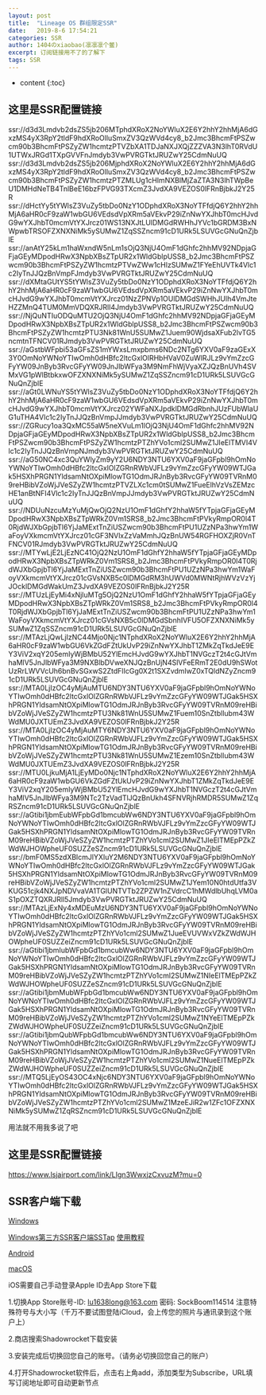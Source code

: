 ```yaml
---
layout: post
title:  "Lineage OS 群组限定SSR"
date:   2019-8-6 17:54:21
categories: SSR
author: 1404のxiaobao(凛凛凛个鳖)
excerpt: 订阅链接用不了的了解下
tags: SSR
---
```


* content
{:toc}

## 这里是SSR配置链接

ssr://d3d3Lmdvb2dsZS5jb206MTphdXRoX2NoYWluX2E6Y2hhY2hhMjA6dGxzMS4yX3RpY2tldF9hdXRoOlluSmxZV3QzWVd4cy8_b2Jmc3BhcmFtPSZwcm90b3BhcmFtPSZyZW1hcmtzPTVZbXA1TDJaNXJXQjZZZVA3N3lhT0RVdU1UTWxJRGd1TXpGVVFnJmdyb3VwPVRGTktJRUZwY25CdmNuUQ
ssr://d3d3Lmdvb2dsZS5jb206MjphdXRoX2NoYWluX2E6Y2hhY2hhMjA6dGxzMS4yX3RpY2tldF9hdXRoOlluSmxZV3QzWVd4cy8_b2Jmc3BhcmFtPSZwcm90b3BhcmFtPSZyZW1hcmtzPTZMLUg1cHlmNXBlMjZaZTA3N3lhTWpBeU1DMHdNeTB4TnlBeE16bzFPVG93TXcmZ3JvdXA9VEZOS0lFRnBjbkJ2Y25R
ssr://dHctYy5tYWlsZ3VuZy5tbDo0NzY1ODphdXRoX3NoYTFfdjQ6Y2hhY2hhMjA6aHR0cF9zaW1wbGU6VEdsdVpXRm5aVEkvP29iZnNwYXJhbT0mcHJvdG9wYXJhbT0mcmVtYXJrcz01WS13NXJtLUlDMGdRWHhJYVc1bGRDM3BxNWpwbTRSOFZXNXNiMk5ySUMwZ1ZqSSZncm91cD1URk5LSUVGcGNuQnZjblE
ssr://anAtY25kLm1haWxndW5nLm1sOjQ3NjU4OmF1dGhfc2hhMV92NDpjaGFjaGEyMDpodHRwX3NpbXBsZTpUR2x1WldGblpUSS8_b2Jmc3BhcmFtPSZwcm90b3BhcmFtPSZyZW1hcmtzPTVwZWw1cHlzSUMwZ1FYeEhUVTk4Vlc1c2IyTnJJQzBnVmpFJmdyb3VwPVRGTktJRUZwY25CdmNuUQ
ssr://dXMtaGUtYS5tYWlsZ3VuZy5tbDo0NzY1ODphdXRoX3NoYTFfdjQ6Y2hhY2hhMjA6aHR0cF9zaW1wbGU6VEdsdVpXRm5aVEkvP29iZnNwYXJhbT0mcHJvdG9wYXJhbT0mcmVtYXJrcz01NzZPNVp1OUlDMGdSWHhJUlh4VmJteHZZMnQ4TUM0MmVDQXRJRll4Jmdyb3VwPVRGTktJRUZwY25CdmNuUQ
ssr://NjQuNTIuODQuMTU2OjQ3NjU4OmF1dGhfc2hhMV92NDpjaGFjaGEyMDpodHRwX3NpbXBsZTpUR2x1WldGblpUSS8_b2Jmc3BhcmFtPSZwcm90b3BhcmFtPSZyZW1hcmtzPTU3Nk81WnU5SUMwZ1Juem90WjdsaXFub2lvTG5ncmtnTFNCV01RJmdyb3VwPVRGTktJRUZwY25CdmNuUQ
ssr://aGstbWFpbi53aGFsZS1mYWxsLmxpbms6NDc2NTg6YXV0aF9zaGExX3Y0OmNoYWNoYTIwOmh0dHBfc2ltcGxlOlRHbHVaV0ZuWlRJLz9vYmZzcGFyYW09JnByb3RvcGFyYW09JnJlbWFya3M9NmFhWjVyaXZJQzBnUVh4SVMxVG1pWlBtbkxwOFZXNXNiMk5ySUMwZ1ZqSSZncm91cD1URk5LSUVGcGNuQnZjblE
ssr://aGt0LWNuYS5tYWlsZ3VuZy5tbDo0NzY1ODphdXRoX3NoYTFfdjQ6Y2hhY2hhMjA6aHR0cF9zaW1wbGU6VEdsdVpXRm5aVEkvP29iZnNwYXJhbT0mcHJvdG9wYXJhbT0mcmVtYXJrcz02YWFaNXJpdklDMGdRbnhJUzFUbWlaUG1uTHA4Vlc1c2IyTnJJQzBnVmpJJmdyb3VwPVRGTktJRUZwY25CdmNuUQ
ssr://ZGRucy1oa3QxMC55aW5neXVuLm1lOjQ3NjU4OmF1dGhfc2hhMV92NDpjaGFjaGEyMDpodHRwX3NpbXBsZTpUR2x1WldGblpUSS8_b2Jmc3BhcmFtPSZwcm90b3BhcmFtPSZyZW1hcmtzPTZhYVo1cml2SUMwZ1JIeElTMVI4Vlc1c2IyTnJJQzBnVmpNJmdyb3VwPVRGTktJRUZwY25CdmNuUQ
ssr://aG50NC4xc3QuYWlyZm9yY2U6NDY3NTU6YXV0aF9jaGFpbl9hOmNoYWNoYTIwOmh0dHBfc2ltcGxlOlZGRnRWbVJFLz9vYmZzcGFyYW09WTJGak5HSXhPRGN1YldsamNtOXpiMlowTG1OdmJRJnByb3RvcGFyYW09TVRnM09reHBibVZoWjJVeSZyZW1hcmtzPTVZLXc1cm0tSUMwZ1FueElhVzVsZEMzcHE1anBtNFI4Vlc1c2IyTnJJQzBnVmpJJmdyb3VwPVRGTktJRUZwY25CdmNuUQ
ssr://NDUuNzcuMzYuMjQwOjQ2NzU1OmF1dGhfY2hhaW5fYTpjaGFjaGEyMDpodHRwX3NpbXBsZTpWRkZ0Vm1SRS8_b2Jmc3BhcmFtPVkyRmpOR0l4T0RjdWJXbGpjbTl6YjJaMExtTnZiUSZwcm90b3BhcmFtPU1UZzNPa3hwYm1WaFoyVXkmcmVtYXJrcz01cGF3NVlxZzVaMmhJQzBnUW54RGFHOXZjR0VnTFNCV01RJmdyb3VwPVRGTktJRUZwY25CdmNuUQ
ssr://MTYwLjE2LjEzNC41OjQ2NzU1OmF1dGhfY2hhaW5fYTpjaGFjaGEyMDpodHRwX3NpbXBsZTpWRkZ0Vm1SRS8_b2Jmc3BhcmFtPVkyRmpOR0l4T0RjdWJXbGpjbTl6YjJaMExtTnZiUSZwcm90b3BhcmFtPU1UZzNPa3hwYm1WaFoyVXkmcmVtYXJrcz01cGVsNXB5c0lDMGdRM3hUWVd0MWNtRjhWVzVzYjJOcklDMGdWakUmZ3JvdXA9VEZOS0lFRnBjbkJ2Y25R
ssr://MTUzLjEyMi4xNjIuMTg5OjQ2NzU1OmF1dGhfY2hhaW5fYTpjaGFjaGEyMDpodHRwX3NpbXBsZTpWRkZ0Vm1SRS8_b2Jmc3BhcmFtPVkyRmpOR0l4T0RjdWJXbGpjbTl6YjJaMExtTnZiUSZwcm90b3BhcmFtPU1UZzNPa3hwYm1WaFoyVXkmcmVtYXJrcz01cGVsNXB5c0lDMGdSbnhIVFU5OFZXNXNiMk5ySUMwZ1ZqSSZncm91cD1URk5LSUVGcGNuQnZjblE
ssr://MTAzLjQwLjIzNC44Mjo0Njc1NTphdXRoX2NoYWluX2E6Y2hhY2hhMjA6aHR0cF9zaW1wbGU6VkZGdFZtUkUvP29iZnNwYXJhbT1ZMkZqTkdJeE9EY3ViV2xqY205emIyWjBMbU52YlEmcHJvdG9wYXJhbT1NVGczT2t4cGJtVmhaMlV5JnJlbWFya3M9NXBlbDVweXNJQzBnUjN4SlVFeERmT2E0dU9hSWotUzRrLWVVcUh6bnBvSGxwS2ZtdFlIcGg0X2t1SXZvdmIwZ0xTQldNZyZncm91cD1URk5LSUVGcGNuQnZjblE
ssr://MTA0LjIzOC4yMjAuMTU6NDY3NTU6YXV0aF9jaGFpbl9hOmNoYWNoYTIwOmh0dHBfc2ltcGxlOlZGRnRWbVJFLz9vYmZzcGFyYW09WTJGak5HSXhPRGN1YldsamNtOXpiMlowTG1OdmJRJnByb3RvcGFyYW09TVRnM09reHBibVZoWjJVeSZyZW1hcmtzPTU3Nk81WnU5SUMwZ1Fuem10SnZtbllubm43WWdMU0JXTUEmZ3JvdXA9VEZOS0lFRnBjbkJ2Y25R
ssr://MTA0LjIzOC4yMjAuMTY6NDY3NTU6YXV0aF9jaGFpbl9hOmNoYWNoYTIwOmh0dHBfc2ltcGxlOlZGRnRWbVJFLz9vYmZzcGFyYW09WTJGak5HSXhPRGN1YldsamNtOXpiMlowTG1OdmJRJnByb3RvcGFyYW09TVRnM09reHBibVZoWjJVeSZyZW1hcmtzPTU3Nk81WnU5SUMwZ1Ezem10SnZtbllubm43WWdMU0JXTUEmZ3JvdXA9VEZOS0lFRnBjbkJ2Y25R
ssr://MTU0LjkuMjA1LjEyMDo0Njc1NTphdXRoX2NoYWluX2E6Y2hhY2hhMjA6aHR0cF9zaW1wbGU6VkZGdFZtUkUvP29iZnNwYXJhbT1ZMkZqTkdJeE9EY3ViV2xqY205emIyWjBMbU52YlEmcHJvdG9wYXJhbT1NVGczT2t4cGJtVmhaMlV5JnJlbWFya3M9NTc2TzVadTlJQzBnUkh4SFNVRjhRMDR5SUMwZ1ZqRSZncm91cD1URk5LSUVGcGNuQnZjblE
ssr://aGtibi1jbmEubWFpbGd1bmcubWw6NDY3NTU6YXV0aF9jaGFpbl9hOmNoYWNoYTIwOmh0dHBfc2ltcGxlOlZGRnRWbVJFLz9vYmZzcGFyYW09WTJGak5HSXhPRGN1YldsamNtOXpiMlowTG1OdmJRJnByb3RvcGFyYW09TVRnM09reHBibVZoWjJVeSZyZW1hcmtzPTZhYVo1cml2SUMwZ1JIeElTMEpPZkZWdWJHOWpheUF0SUZZeSZncm91cD1URk5LSUVGcGNuQnZjblE
ssr://bmF0MS5zdXBlcmJlYXIuY2M6NDY3NTU6YXV0aF9jaGFpbl9hOmNoYWNoYTIwOmh0dHBfc2ltcGxlOlZGRnRWbVJFLz9vYmZzcGFyYW09WTJGak5HSXhPRGN1YldsamNtOXpiMlowTG1OdmJRJnByb3RvcGFyYW09TVRnM09reHBibVZoWjJVeSZyZW1hcmtzPTZhYVo1cml2SUMwZ1JYem10N0htdUtfa3VKUG51cjk4NXJpNDVvaVA1TGlUNTVTb2ZPZW1nZVdrcC1hMWdlbUhqLVM0aS1pOXZTQXRJRll5Jmdyb3VwPVRGTktJRUZwY25CdmNuUQ
ssr://MTAzLjExNy4xMDEuMzU6NDY3NTU6YXV0aF9jaGFpbl9hOmNoYWNoYTIwOmh0dHBfc2ltcGxlOlZGRnRWbVJFLz9vYmZzcGFyYW09WTJGak5HSXhPRGN1YldsamNtOXpiMlowTG1OdmJRJnByb3RvcGFyYW09TVRnM09reHBibVZoWjJVeSZyZW1hcmtzPTZhYVo1cml2SUMwZ1JueEVUVWxVZkZWdWJHOWpheUF0SUZZeiZncm91cD1URk5LSUVGcGNuQnZjblE
ssr://aGtibi1jbmIubWFpbGd1bmcubWw6NDY3NTU6YXV0aF9jaGFpbl9hOmNoYWNoYTIwOmh0dHBfc2ltcGxlOlZGRnRWbVJFLz9vYmZzcGFyYW09WTJGak5HSXhPRGN1YldsamNtOXpiMlowTG1OdmJRJnByb3RvcGFyYW09TVRnM09reHBibVZoWjJVeSZyZW1hcmtzPTZhYVo1cml2SUMwZ1NIeElTMEpPZkZWdWJHOWpheUF0SUZZeSZncm91cD1URk5LSUVGcGNuQnZjblE
ssr://aGtibi1jbmMubWFpbGd1bmcubWw6NDY3NTU6YXV0aF9jaGFpbl9hOmNoYWNoYTIwOmh0dHBfc2ltcGxlOlZGRnRWbVJFLz9vYmZzcGFyYW09WTJGak5HSXhPRGN1YldsamNtOXpiMlowTG1OdmJRJnByb3RvcGFyYW09TVRnM09reHBibVZoWjJVeSZyZW1hcmtzPTZhYVo1cml2SUMwZ1NYeElTMEpPZkZWdWJHOWpheUF0SUZZeiZncm91cD1URk5LSUVGcGNuQnZjblE
ssr://aGtibi1jbmQubWFpbGd1bmcubWw6NDY3NTU6YXV0aF9jaGFpbl9hOmNoYWNoYTIwOmh0dHBfc2ltcGxlOlZGRnRWbVJFLz9vYmZzcGFyYW09WTJGak5HSXhPRGN1YldsamNtOXpiMlowTG1OdmJRJnByb3RvcGFyYW09TVRnM09reHBibVZoWjJVeSZyZW1hcmtzPTZhYVo1cml2SUMwZ1NueElTMEpPZkZWdWJHOWpheUF0SUZZeiZncm91cD1URk5LSUVGcGNuQnZjblE
ssr://MTQ5LjEyOS43OC4xNjc6NDY3NTU6YXV0aF9jaGFpbl9hOmNoYWNoYTIwOmh0dHBfc2ltcGxlOlZGRnRWbVJFLz9vYmZzcGFyYW09WTJGak5HSXhPRGN1YldsamNtOXpiMlowTG1OdmJRJnByb3RvcGFyYW09TVRnM09reHBibVZoWjJVeSZyZW1hcmtzPTZhYVo1cml2SUMwZ1MzeEJiR2w1ZFc1OFZXNXNiMk5ySUMwZ1ZqRSZncm91cD1URk5LSUVGcGNuQnZjblE


用法就不用我多说了吧

## 这里是SSR配置链接

https://www.lsjairport.com/link/LIgn3WwxjzCxvuzM?mu=0

## SSR客户端下载
[Windows](https://sockboom.io/ssr-download/ssr-win.7z)

[Windows第三方SSR客户端SSTap](https://sockboom.io/ssr-download/SSTap.7z)
[使用教程](https://baolong24.github.io/windowsgudie.pdf)

[Android](https://sockboom.io/ssr-download/ssr-android.apk)

[macOS](https://sockboom.io/ssr-download/ssr-mac.dmg)

iOS需要自己手动登录Apple ID去App Store下载

1.切换App Store账号-ID: lu1638long@163.com 密码: SockBoom114514 注意特殊符号与大小写（千万不要试图登陆iCloud，会上传您的照片与通讯录到这个账户上）

2.商店搜索Shadowrocket下载安装

3.安装完成后切换回您自己的账号。（请务必切换回您自己的账户）

4.打开Shadowrocket软件后，点击右上角add，添加类型为Subscribe，URL填写订阅地址即可自动更新节点

